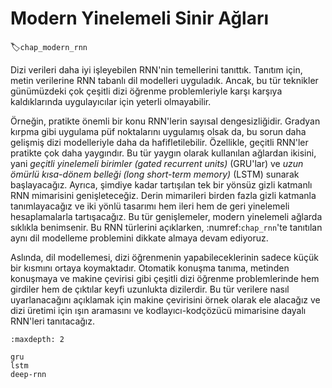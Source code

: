 # Modern Yinelemeli Sinir Ağları
:label:`chap_modern_rnn`

Dizi verileri daha iyi işleyebilen RNN'nin temellerini tanıttık. Tanıtım için, metin verilerine RNN tabanlı dil modelleri uyguladık. Ancak, bu tür teknikler günümüzdeki çok çeşitli dizi öğrenme problemleriyle karşı karşıya kaldıklarında uygulayıcılar için yeterli olmayabilir.

Örneğin, pratikte önemli bir konu RNN'lerin sayısal dengesizliğidir. Gradyan kırpma gibi uygulama püf noktalarını uygulamış olsak da, bu sorun daha gelişmiş dizi modelleriyle daha da hafifletilebilir. Özellikle, geçitli RNN'ler pratikte çok daha yaygındır. Bu tür yaygın olarak kullanılan ağlardan ikisini, yani *geçitli yinelemeli birimler (gated recurrent units)* (GRU'lar) ve *uzun ömürlü kısa-dönem belleği (long short-term memory)* (LSTM) sunarak başlayacağız. Ayrıca, şimdiye kadar tartışılan tek bir yönsüz gizli katmanlı RNN mimarisini genişleteceğiz. Derin mimarileri birden fazla gizli katmanla tanımlayacağız ve iki yönlü tasarımı hem ileri hem de geri yinelemeli hesaplamalarla tartışacağız. Bu tür genişlemeler, modern yinelemeli ağlarda sıklıkla benimsenir. Bu RNN türlerini açıklarken, :numref:`chap_rnn`'te tanıtılan aynı dil modelleme problemini dikkate almaya devam ediyoruz.

Aslında, dil modellemesi, dizi öğrenmenin yapabileceklerinin sadece küçük bir kısmını ortaya koymaktadır. Otomatik konuşma tanıma, metinden konuşmaya ve makine çevirisi gibi çeşitli dizi öğrenme problemlerinde hem girdiler hem de çıktılar keyfi uzunlukta dizilerdir. Bu tür verilere nasıl uyarlanacağını açıklamak için makine çevirisini örnek olarak ele alacağız ve dizi üretimi için ışın aramasını ve kodlayıcı-kodçözücü mimarisine dayalı RNN'leri tanıtacağız.

```toc
:maxdepth: 2

gru
lstm
deep-rnn
```
